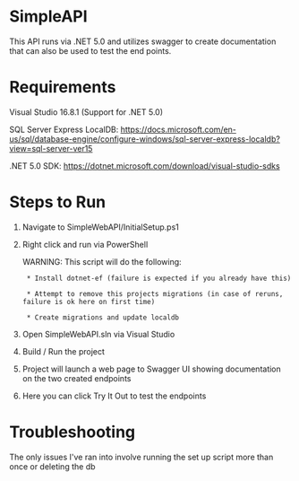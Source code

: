 SimpleAPI
==================================================================================
This API runs via .NET 5.0 and utilizes swagger to create documentation that can also be used to test the end points.

Requirements
==================================================================================
Visual Studio 16.8.1 (Support for .NET 5.0)

SQL Server Express LocalDB: https://docs.microsoft.com/en-us/sql/database-engine/configure-windows/sql-server-express-localdb?view=sql-server-ver15

.NET 5.0 SDK: https://dotnet.microsoft.com/download/visual-studio-sdks


Steps to Run
==================================================================================
1. Navigate to SimpleWebAPI/InitialSetup.ps1
2. Right click and run via PowerShell

	WARNING: This script will do the following:
	
		* Install dotnet-ef (failure is expected if you already have this)
		
		* Attempt to remove this projects migrations (in case of reruns, failure is ok here on first time)
		
		* Create migrations and update localdb
3. Open SimpleWebAPI.sln via Visual Studio
4. Build / Run the project
5. Project will launch a web page to Swagger UI showing documentation on the two created endpoints
6. Here you can click Try It Out to test the endpoints

Troubleshooting
==================================================================================
The only issues I've ran into involve running the set up script more than once or deleting the db
